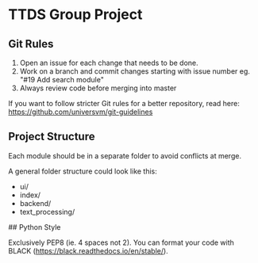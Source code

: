 # TTDS Group Project

## Git Rules

1. Open an issue for each change that needs to be done. 
2. Work on a branch and commit changes starting with issue number eg. "#19 Add search module"
3. Always review code before merging into master

If you want to follow stricter Git rules for a better repository, read here: https://github.com/universvm/git-guidelines

## Project Structure

Each module should be in a separate folder to avoid conflicts at merge. 

A general folder structure could look like this:

- ui/
- index/
- backend/
- text_processing/

## Python Style

Exclusively PEP8 (ie. 4 spaces not 2). You can format your code with BLACK (https://black.readthedocs.io/en/stable/). 
